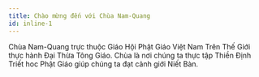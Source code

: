 ```yaml
---
title: Chào mừng đến với Chùa Nam-Quang
id: inline-1
---
```

Chùa Nam-Quang trực thuộc Giáo Hội Phật Giáo Việt Nam Trên Thế Giới thực hành Đại Thừa Tông Giáo. Chùa là nơi chúng ta thực tập Thiền Định Triết hoc Phật Giáo giúp chúng ta đạt cảnh giới Niết Bàn.